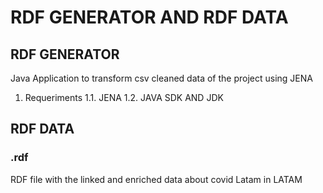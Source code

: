 # RDF GENERATOR AND RDF DATA

## RDF GENERATOR
Java Application to transform csv cleaned data of the project using JENA
1. Requeriments 
1.1. JENA
1.2. JAVA SDK AND JDK

## RDF DATA
### .rdf
RDF file with the linked and enriched data about covid Latam in LATAM
